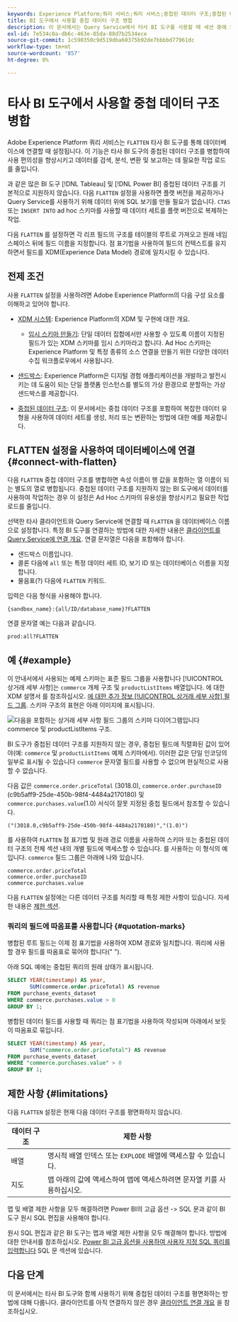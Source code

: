 ```yaml
---
keywords: Experience Platform;쿼리 서비스;쿼리 서비스;중첩된 데이터 구조;중첩된 데이터;평면화;중첩된 데이터 평면화;
title: BI 도구에서 사용할 중첩 데이터 구조 병합
description: 이 문서에서는 Query Service에서 타사 BI 도구를 사용할 때 세션 중에 모든 테이블 및 보기에 대한 XDM 스키마를 평면화하는 방법을 설명합니다.
exl-id: 7e534c0a-db6c-463e-85da-88d7b2534ece
source-git-commit: 1c590350c9d519dba60375b92de7bbbbd77961dc
workflow-type: tm+mt
source-wordcount: '857'
ht-degree: 0%

---
```


# 타사 BI 도구에서 사용할 중첩 데이터 구조 병합

Adobe Experience Platform 쿼리 서비스는 `FLATTEN` 타사 BI 도구를 통해 데이터베이스에 연결할 때 설정됩니다. 이 기능은 타사 BI 도구의 중첩된 데이터 구조를 병합하여 사용 편의성을 향상시키고 데이터를 검색, 분석, 변환 및 보고하는 데 필요한 작업 로드를 줄입니다.

과 같은 많은 BI 도구 [!DNL Tableau] 및 [!DNL Power BI] 중첩된 데이터 구조를 기본적으로 지원하지 않습니다. 다음 `FLATTEN` 설정을 사용하면 플랫 버전을 제공하거나 Query Service를 사용하기 위해 데이터 위에 SQL 보기를 만들 필요가 없습니다. `CTAS` 또는 `INSERT INTO` ad hoc 스키마를 사용할 때 데이터 세트를 플랫 버전으로 복제하는 작업.

다음 `FLATTEN` 를 설정하면 각 리프 필드의 구조를 테이블의 루트로 가져오고 원래 네임스페이스 뒤에 필드 이름을 지정합니다. 점 표기법을 사용하여 필드의 컨텍스트를 유지하면서 필드를 XDM(Experience Data Model) 경로에 일치시킬 수 있습니다.

## 전제 조건

사용 `FLATTEN` 설정을 사용하려면 Adobe Experience Platform의 다음 구성 요소를 이해하고 있어야 합니다.

* [XDM 시스템](../../xdm/home.md): Experience Platform의 XDM 및 구현에 대한 개요.

   * [임시 스키마 만들기](../../xdm/tutorials/ad-hoc.md): 단일 데이터 집합에서만 사용할 수 있도록 이름이 지정된 필드가 있는 XDM 스키마를 임시 스키마라고 합니다. Ad Hoc 스키마는 Experience Platform 및 특정 종류의 소스 연결을 만들기 위한 다양한 데이터 수집 워크플로우에서 사용됩니다.

* [샌드박스](../../sandboxes/home.md): Experience Platform은 디지털 경험 애플리케이션을 개발하고 발전시키는 데 도움이 되는 단일 플랫폼 인스턴스를 별도의 가상 환경으로 분할하는 가상 샌드박스를 제공합니다.

* [중첩된 데이터 구조](./nested-data-structures.md): 이 문서에서는 중첩 데이터 구조를 포함하여 복잡한 데이터 유형을 사용하여 데이터 세트를 생성, 처리 또는 변환하는 방법에 대한 예를 제공합니다.

## FLATTEN 설정을 사용하여 데이터베이스에 연결 {#connect-with-flatten}

다음 `FLATTEN` 중첩 데이터 구조를 병합하면 속성 이름이 행 값을 포함하는 열 이름이 되는 별도의 열로 병합됩니다. 중첩된 데이터 구조를 지원하지 않는 BI 도구에서 데이터를 사용하여 작업하는 경우 이 설정은 Ad Hoc 스키마의 유용성을 향상시키고 필요한 작업 로드를 줄입니다.

선택한 타사 클라이언트와 Query Service에 연결할 때 `FLATTEN` 을 데이터베이스 이름으로 설정합니다. 특정 BI 도구를 연결하는 방법에 대한 자세한 내용은 [클라이언트를 Query Service에 연결 개요](../clients/overview.md). 연결 문자열은 다음을 포함해야 합니다.

* 샌드박스 이름입니다.
* 콜론 다음에 `all` 또는 특정 데이터 세트 ID, 보기 ID 또는 데이터베이스 이름을 지정합니다.
* 물음표(?) 다음에 `FLATTEN` 키워드.

입력은 다음 형식을 사용해야 합니다.

```terminal
{sandbox_name}:{all/ID/database_name}?FLATTEN
```

연결 문자열 예는 다음과 같습니다.

```terminal
prod:all?FLATTEN
```

## 예 {#example}

이 안내서에서 사용되는 예제 스키마는 표준 필드 그룹을 사용합니다 [!UICONTROL 상거래 세부 사항]는 `commerce` 개체 구조 및 `productListItems` 배열입니다. 에 대한 XDM 설명서 를 참조하십시오. [에 대한 추가 정보 [!UICONTROL 상거래 세부 사항] 필드 그룹](../../xdm/field-groups/event/commerce-details.md). 스키마 구조의 표현은 아래 이미지에 표시됩니다.

![다음을 포함하는 상거래 세부 사항 필드 그룹의 스키마 다이어그램입니다 `commerce` 및 `productListItems` 구조.](../images/essential-concepts/commerce-details.png)

BI 도구가 중첩된 데이터 구조를 지원하지 않는 경우, 중첩된 필드에 직렬화된 값이 있어야(예: `commerce` 및 `productListItems` 예제 스키마에서). 이러한 값은 단일 인코딩의 일부로 표시될 수 있습니다 `commerce` 문자열 필드를 사용할 수 없으며 현실적으로 사용할 수 없습니다.

다음 값은 `commerce.order.priceTotal` (3018.0), `commerce.order.purchaseID` (c9b5aff9-25de-450b-98f4-4484a2170180) 및 `commerce.purchases.value`(1.0) 서식이 잘못 지정된 중첩 필드에서 참조할 수 있습니다.

```terminal
("(3018.0,c9b5aff9-25de-450b-98f4-4484a2170180)","(1.0)")
```

를 사용하여 `FLATTEN` 점 표기법 및 원래 경로 이름을 사용하여 스키마 또는 중첩된 데이터 구조의 전체 섹션 내의 개별 필드에 액세스할 수 있습니다. 를 사용하는 이 형식의 예입니다. `commerce` 필드 그룹은 아래에 나와 있습니다.

```terminal
commerce.order.priceTotal
commerce.order.purchaseID
commerce.purchases.value
```

다음 `FLATTEN` 설정에는 다른 데이터 구조를 처리할 때 특정 제한 사항이 있습니다. 자세한 내용은 [제한 섹션](#limitations).

### 쿼리의 필드에 따옴표를 사용합니다 {#quotation-marks}

병합된 루트 필드는 이제 점 표기법을 사용하여 XDM 경로와 일치합니다. 쿼리에 사용할 경우 필드를 따옴표로 묶어야 합니다(&quot; &quot;).

아래 SQL 예에는 중첩된 쿼리의 원래 상태가 표시됩니다.

```sql
SELECT YEAR(timestamp) AS year,
       SUM(commerce.order.priceTotal) AS revenue
FROM purchase_events_dataset
WHERE commerce.purchases.value > 0
GROUP BY 1;
```

병합된 데이터 필드를 사용할 때 쿼리는 점 표기법을 사용하여 작성되며 아래에서 보듯이 따옴표로 묶입니다.

```sql
SELECT YEAR(timestamp) AS year,
       SUM("commerce.order.priceTotal") AS revenue
FROM purchase_events_dataset
WHERE "commerce.purchases.value" > 0
GROUP BY 1;
```

## 제한 사항 {#limitations}

다음 `FLATTEN` 설정은 현재 다음 데이터 구조를 평면화하지 않습니다.

| 데이터 구조 | 제한 사항 |
|---|---|
| 배열 | 명시적 배열 인덱스 또는 `EXPLODE` 배열에 액세스할 수 있습니다. |
| 지도 | 맵 아래의 값에 액세스하여 맵에 액세스하려면 문자열 키를 사용하십시오. |

맵 및 배열 제한 사항을 모두 해결하려면 Power BI의 고급 옵션 -> SQL 문과 같이 BI 도구 원시 SQL 편집을 사용해야 합니다.

원시 SQL 편집과 같은 BI 도구는 맵과 배열 제한 사항을 모두 해결해야 합니다. 방법에 대한 안내서를 참조하십시오. [Power BI 고급 옵션을 사용하여 사용자 지정 SQL 쿼리를 입력합니다](../clients/power-bi.md#import-tables-using-custom-sql) SQL 문 섹션에 있습니다.

## 다음 단계

이 문서에서는 타사 BI 도구와 함께 사용하기 위해 중첩된 데이터 구조를 평면화하는 방법에 대해 다룹니다. 클라이언트를 아직 연결하지 않은 경우 [클라이언트 연결 개요](../clients/overview.md) 을 참조하십시오.
